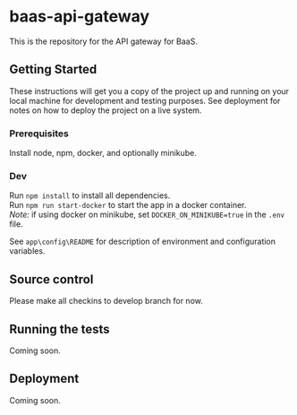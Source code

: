 # baas-api-gateway

This is the repository for the API gateway for BaaS.

## Getting Started

These instructions will get you a copy of the project up and running on your local machine for development and testing purposes. See deployment for notes on how to deploy the project on a live system.

### Prerequisites

Install node, npm, docker, and optionally minikube.

### Dev

Run `npm install` to install all dependencies.<br />
Run `npm run start-docker` to start the app in a docker container.<br />
*Note:* if using docker on minikube, set `DOCKER_ON_MINIKUBE=true` in the `.env` file.

See `app\config\README` for description of environment and configuration variables.

## Source control

Please make all checkins to develop branch for now.

## Running the tests

Coming soon.

## Deployment

Coming soon.